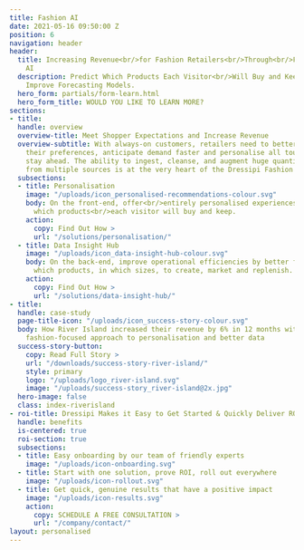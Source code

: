 ```yaml
---
title: Fashion AI
date: 2021-05-16 09:50:00 Z
position: 6
navigation: header
header:
  title: Increasing Revenue<br/>for Fashion Retailers<br/>Through<br/>Fashion-Specific
    AI
  description: Predict Which Products Each Visitor<br/>Will Buy and Keep;<br/>and
    Improve Forecasting Models.
  hero_form: partials/form-learn.html
  hero_form_title: WOULD YOU LIKE TO LEARN MORE?
sections:
- title: 
  handle: overview
  overview-title: Meet Shopper Expectations and Increase Revenue
  overview-subtitle: With always-on customers, retailers need to better understand
    their preferences, anticipate demand faster and personalise all touch points to
    stay ahead. The ability to ingest, cleanse, and augment huge quantities of data
    from multiple sources is at the very heart of the Dressipi Fashion AI Platform.
  subsections:
  - title: Personalisation
    image: "/uploads/icon_personalised-recommendations-colour.svg"
    body: On the front-end, offer<br/>entirely personalised experiences by<br/>predicting
      which products<br/>each visitor will buy and keep.
    action:
      copy: Find Out How >
      url: "/solutions/personalisation/"
  - title: Data Insight Hub
    image: "/uploads/icon_data-insight-hub-colour.svg"
    body: On the back-end, improve operational efficiencies by better forecasting
      which products, in which sizes, to create, market and replenish.
    action:
      copy: Find Out How >
      url: "/solutions/data-insight-hub/"
- title: 
  handle: case-study
  page-title-icon: "/uploads/icon_success-story-colour.svg"
  body: How River Island increased their revenue by 6% in 12 months with Dressipi’s
    fashion-focused approach to personalisation and better data
  success-story-button:
    copy: Read Full Story >
    url: "/downloads/success-story-river-island/"
    style: primary
    logo: "/uploads/logo_river-island.svg"
    image: "/uploads/success-story_river-island@2x.jpg"
  hero-image: false
  class: index-riverisland
- roi-title: Dressipi Makes it Easy to Get Started & Quickly Deliver ROI
  handle: benefits
  is-centered: true
  roi-section: true
  subsections:
  - title: Easy onboarding by our team of friendly experts
    image: "/uploads/icon-onboarding.svg"
  - title: Start with one solution, prove ROI, roll out everywhere
    image: "/uploads/icon-rollout.svg"
  - title: Get quick, genuine results that have a positive impact
    image: "/uploads/icon-results.svg"
    action:
      copy: SCHEDULE A FREE CONSULTATION >
      url: "/company/contact/"
layout: personalised
---
```


